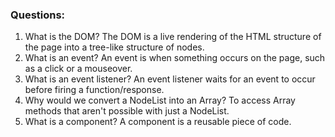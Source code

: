 ### Questions:
1. What is the DOM?
The DOM is a live rendering of the HTML structure of the page into a tree-like structure of nodes.
2. What is an event?
An event is when something occurs on the page, such as a click or a mouseover.
3. What is an event listener?
An event listener waits for an event to occur before firing a function/response.
4. Why would we convert a NodeList into an Array?
To access Array methods that aren't possible with just a NodeList.
5. What is a component? 
A component is a reusable piece of code.
